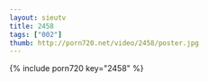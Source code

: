```yaml
--- 
layout: sieutv
title: 2458
tags: ["002"]
thumb: http://porn720.net/video/2458/poster.jpg
---
```

{% include porn720 key="2458" %} 
